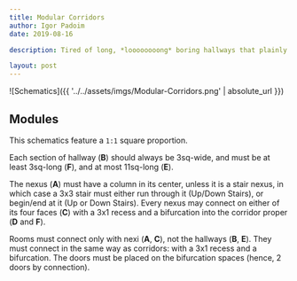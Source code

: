 ```yaml
---
title: Modular Corridors
author: Igor Padoim
date: 2019-08-16

description: Tired of long, *loooooooong* boring hallways that plainly crawl throughout your fortress? Make your corridors more elegant!

layout: post
---
```


![Schematics]({{ '../../assets/imgs/Modular-Corridors.png' | absolute_url }})

## Modules

This schematics feature a `1:1` square proportion.

Each section of hallway (**B**) should always be 3sq-wide, and must be at least 3sq-long (**F**), and at most 11sq-long (**E**).

The nexus (**A**) must have a column in its center, unless it is a stair nexus, in which case a 3x3 stair must either run through it (Up/Down Stairs), or begin/end at it (Up or Down Stairs). Every nexus may connect on either of its four faces (**C**) with a 3x1 recess and a bifurcation into the corridor proper (**D** and **F**).

Rooms must connect only with nexi (**A**, **C**), not the hallways (**B**, **E**). They must connect in the same way as corridors: with a 3x1 recess and a bifurcation. The doors must be placed on the bifurcation spaces (hence, 2 doors by connection).
